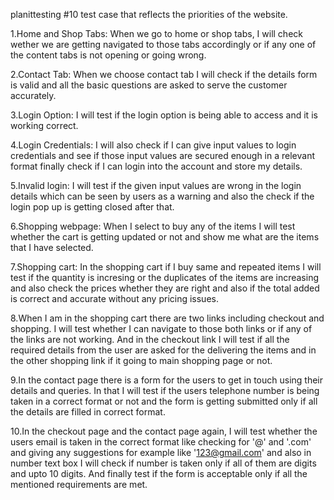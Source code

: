 planittesting
#10 test case that reflects the priorities of the website.

1.Home and Shop Tabs: When we go to home or shop tabs, I will check wether we are getting navigated to those tabs accordingly or if any one of the content tabs is not opening or going wrong.

2.Contact Tab: When we choose contact tab I will check if the details form is valid and all the basic questions are asked to serve the customer accurately.

3.Login Option: I will test if the login option is being able to access and it is working correct.

4.Login Credentials: I will also check if I can give input values to login credentials and see if those input values are secured enough in a relevant format finally check if I can login into the account and store my details.

5.Invalid login: I will test if the given input values are wrong in the login details which can be seen by users as a warning and also the check if the login pop up is getting closed after that.

6.Shopping webpage: When I select to buy any of the items I will test whether the cart is getting updated or not and show me what are the items that I have selected.

7.Shopping cart: In the shopping cart if I buy same and repeated items I will test if the quantity is incresing or the duplicates of the items are increasing and also check the prices whether they are right and also if the total added is correct and accurate without any pricing issues.

8.When I am in the shopping cart there are two links including checkout and shopping. I will test whether I can navigate to those both links or if any of the links are not working. And in the checkout link I will test if all the required details from the user are asked for the delivering the items and in the other shopping link if it going to main shopping page or not.

9.In the contact page there is a form for the users to get in touch using their details and queries. In that I will test if the users telephone number is being taken in a correct format or not and the form is getting submitted only if all the details are filled in correct format.

10.In the checkout page and the contact page again, I will test whether the users email is taken in the correct format like checking for '@' and '.com' and giving any suggestions for example like '123@gmail.com' and also in number text box I will check if number is taken only if all of them are digits and upto 10 digits. And finally test if the form is acceptable only if all the mentioned requirements are met.
